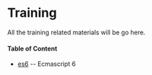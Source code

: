 Training
=========================== 

All the training related materials will be go here. 


#### Table of Content

* [es6][] -- Ecmascript 6

[es6]: https://github.com/team-avesta/wiki/blob/master/training/es6/README.md